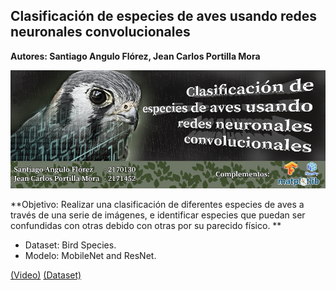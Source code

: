 ## Clasificación de especies de aves usando redes neuronales convolucionales <a name="proyAves"></a>

**Autores: Santiago Angulo Flórez, Jean Carlos Portilla Mora**

<img src="https://raw.githubusercontent.com/Parhy/Birds/master/BannerIA2.png" style="width:700px;">

**Objetivo: Realizar una clasificación de diferentes especies de aves a través de una serie de imágenes, e identificar especies que puedan ser confundidas con otras debido con otras por su parecido físico. **

- Dataset: Bird Species.
- Modelo: MobileNet and ResNet.

[(Video)](https://youtu.be/Q229CUkoxvk) 
[(Dataset)](https://www.kaggle.com/gpiosenka/100-bird-species) 
